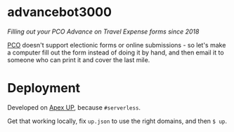 # advancebot3000
*Filling out your PCO Advance on Travel Expense forms since 2018*

[PCO](https://www.canada.ca/en/privy-council.html) doesn't support electionic forms or online submissions - so let's make a computer fill out the form instead of doing it by hand, and then email it to someone who can print it and cover the last mile.

# Deployment
Developed on [Apex UP](https://github.com/apex/up), because `#serverless`.

Get that working locally, fix `up.json` to use the right domains, and then `$ up`.

